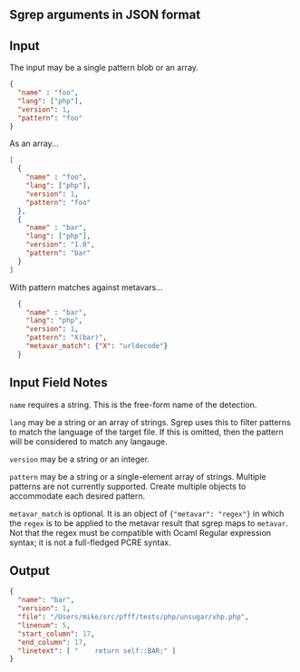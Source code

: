 Sgrep arguments in JSON format
----




Input
----
The input may be a single pattern blob or an array.

````json
{
  "name" : "foo",
  "lang": ["php"],
  "version": 1,
  "pattern": "foo"
}
````

As an array...
````json
[
  {
    "name" : "foo",
    "lang": ["php"],
    "version": 1,
    "pattern": "foo"
  },
  {
    "name" : "bar",
    "lang": ["php"],
    "version": "1.0",
    "pattern": "bar"
  }
]
````

With pattern matches against metavars...
````json
  {
    "name" : "bar",
    "lang": "php",
    "version": 1,
    "pattern": "X(bar)",
    "metavar_match": {"X": "urldecode"}
  }
````

Input Field Notes
----
`name` requires a string. This is the free-form name of the detection.

`lang` may be a string or an array of strings. Sgrep uses this to filter patterns to match the language of the target file. If this is omitted, then the pattern will be considered to match any langauge.

`version` may be a string or an integer.

`pattern` may be a string or a single-element array of strings. Multiple patterns are not currently supported. Create multiple objects to accommodate each desired pattern.

`metavar_match` is optional. It is an object of `{"metavar": "regex"}` in which the `regex` is to be applied to the metavar result that sgrep maps to `metavar`. Not that the regex must be compatible with Ocaml Regular expression syntax; it is not a full-fledged PCRE syntax.

Output
----
````json
{
  "name": "bar",
  "version": 1,
  "file": "/Users/mike/src/pfff/tests/php/unsugar/xhp.php",
  "linenum": 5,
  "start_column": 17,
  "end_column": 17,
  "linetext": [ "    return self::BAR;" ]
}
````

